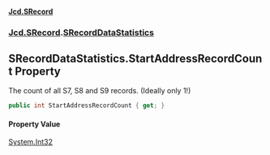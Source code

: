 #### [Jcd.SRecord](index.md 'index')
### [Jcd.SRecord](Jcd.SRecord.md 'Jcd.SRecord').[SRecordDataStatistics](Jcd.SRecord.SRecordDataStatistics.md 'Jcd.SRecord.SRecordDataStatistics')

## SRecordDataStatistics.StartAddressRecordCount Property

The count of all S7, S8 and S9 records. (Ideally only 1!)

```csharp
public int StartAddressRecordCount { get; }
```

#### Property Value
[System.Int32](https://docs.microsoft.com/en-us/dotnet/api/System.Int32 'System.Int32')